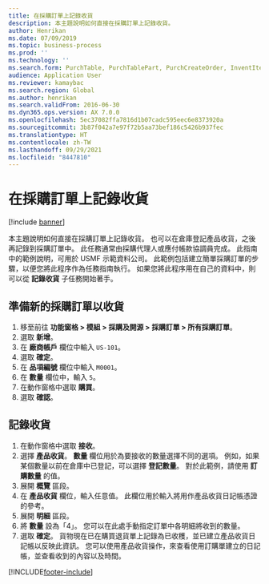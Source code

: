 ```yaml
---
title: 在採購訂單上記錄收貨
description: 本主題說明如何直接在採購訂單上記錄收貨。
author: Henrikan
ms.date: 07/09/2019
ms.topic: business-process
ms.prod: ''
ms.technology: ''
ms.search.form: PurchTable, PurchTablePart, PurchCreateOrder, InventItemIdLookupPurchase, PurchEditLines
audience: Application User
ms.reviewer: kamaybac
ms.search.region: Global
ms.author: henrikan
ms.search.validFrom: 2016-06-30
ms.dyn365.ops.version: AX 7.0.0
ms.openlocfilehash: 5ec37082ffa7816d1b07cadc595eec6e8373920a
ms.sourcegitcommit: 3b87f042a7e97f72b5aa73bef186c5426b937fec
ms.translationtype: HT
ms.contentlocale: zh-TW
ms.lasthandoff: 09/29/2021
ms.locfileid: "8447810"
---
```

# <a name="record-the-receipt-of-goods-on-the-purchase-order"></a>在採購訂單上記錄收貨

[!include [banner](../../includes/banner.md)]

本主題說明如何直接在採購訂單上記錄收貨。 也可以在倉庫登記產品收貨，之後再記錄到採購訂單中。 此任務通常由採購代理人或應付帳款協調員完成。 此指南中的範例說明，可用於 USMF 示範資料公司。 此範例包括建立簡單採購訂單的步驟，以便您將此程序作為任務指南執行。 如果您將此程序用在自己的資料中，則可以從 **記錄收貨** 子任務開始著手。


## <a name="prepare-a-new-purchase-order-for-receipt-of-goods"></a>準備新的採購訂單以收貨
1. 移至前往 **功能窗格 > 模組 > 採購及開源 > 採購訂單 > 所有採購訂單**。
2. 選取 **新增**。
3. 在 **廠商帳戶** 欄位中輸入 `US-101`。
4. 選取 **確定**。
5. 在 **品項編號** 欄位中輸入 `M0001`。
6. 在 **數量** 欄位中，輸入 `5`。
7. 在動作窗格中選取 **購買**。
8. 選取 **確認**。

## <a name="record-receipt-of-goods"></a>記錄收貨
1. 在動作窗格中選取 **接收**。
2. 選擇 **產品收貨**。 **數量** 欄位用於為要接收的數量選擇不同的選項。 例如，如果某個數量以前在倉庫中已登記，可以選擇 **登記數量**。 對於此範例，請使用 **訂購數量** 的值。
3. 展開 **概覽** 區段。
4. 在 **產品收貨** 欄位，輸入任意值。 此欄位用於輸入將用作產品收貨日記帳憑證的參考。  
5. 展開 **明細** 區段。
6. 將 **數量** 設為「4」。 您可以在此處手動指定訂單中各明細將收到的數量。  
7. 選取 **確定**。 貨物現在已在購買退貨單上記錄為已收穫，並已建立產品收貨日記帳以反映此資訊。 您可以使用產品收貨操作，來查看使用訂購單建立的日記帳，並查看收到的內容以及時間。  



[!INCLUDE[footer-include](../../../includes/footer-banner.md)]
